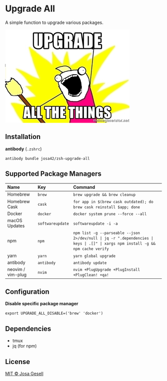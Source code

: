 # Upgrade All

A simple function to upgrade various packages.

![](docs/upgrade-all-the-things.jpg)

## Installation

**antibody** (`.zshrc`)

```
antibody bundle josa42/zsh-upgrade-all
```

## Supported Package Managers

| Name              | Key              | Command                                                                       |
|:------------------|:-----------------|:------------------------------------------------------------------------------|
| Homebrew          | `brew`           | `brew upgrade && brew cleanup`                                                |
| Homebrew Cask     | `cask`           | `for app in $(brew cask outdated); do brew cask reinstall $app; done`         |
| Docker            | `docker`         | `docker system prune --force --all`                                           |
| macOS Updates     | `softwareupdate` | `softwareupdate -i -a`                                                        |
| npm               | `npm`            | `npm list -g --parseable --json 2>/dev/null \| jq -r ".dependencies \| keys \| .[]" \| xargs npm install -g && npm cache verify` |
| yarn              | `yarn`           | `yarn global upgrade`                                                         |
| antibody          | `antibody`       | `antibody update`                                                             |
| neovim / vim-plug | `nvim`           | `nvim +PlugUpgrade +PlugInstall +PlugClean! +qa!`                             |

## Configuration

**Disable specific package manager**

```
export UPGRADE_ALL_DISABLE=('brew' 'docker')
```

## Dependencies

- tmux
- jq (for npm)

## License

[MIT © Josa Gesell](LICENSE)


